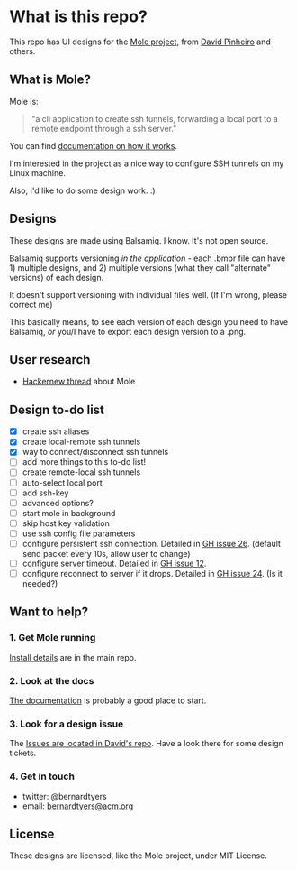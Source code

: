 # What is this repo?
This repo has UI designs for the [Mole project](https://github.com/davrodpin/mole), from [David Pinheiro](https://github.com/davrodpin/) and others.

## What is Mole?

Mole is: <blockquote>"a cli application to create ssh tunnels, forwarding a local port to a remote endpoint through a ssh server."</blockquote>

You can find [documentation on how it works](https://davrodpin.github.io/mole/).

I'm interested in the project as a nice way to configure SSH tunnels on my Linux machine.

Also, I'd like to do some design work. :)

## Designs

These designs are made using Balsamiq. I know. It's not open source.

Balsamiq supports versioning *in the application* - each .bmpr file can have 1) multiple designs, and 2) multiple versions (what they call "alternate" versions) of each design.

It doesn't support versioning with individual files well. (If I'm wrong, please correct me)

This basically means, to see each version of each design you need to have Balsamiq, *or* you/I have to export each design version to a .png.

## User research

- [Hackernew thread](https://news.ycombinator.com/item?id=18236125) about Mole

## Design to-do list

- [x] create ssh aliases
- [x] create local-remote ssh tunnels
- [x] way to connect/disconnect ssh tunnels
- [ ] add more things to this to-do list!
- [ ] create remote-local ssh tunnels
- [ ] auto-select local port
- [ ] add ssh-key
- [ ] advanced options?
- [ ] start mole in background
- [ ] skip host key validation
- [ ] use ssh config file parameters
- [ ] configure persistent ssh connection. Detailed in [GH issue 26](https://github.com/davrodpin/mole/issues/26). (default send packet every 10s, allow user to change)
- [ ] configure server timeout. Detailed in [GH issue 12](https://github.com/davrodpin/mole/issues/12).
- [ ] configure reconnect to server if it drops. Detailed in [GH issue 24](https://github.com/davrodpin/mole/issues/12). (Is it needed?)

## Want to help?

### 1. Get Mole running

[Install details](https://github.com/davrodpin/mole/blob/master/README.md) are in the main repo.

### 2. Look at the docs

[The documentation](https://davrodpin.github.io/mole/) is probably a good place to start.

### 3. Look for a design issue

The [Issues are located in David's repo](https://github.com/davrodpin/mole/issues). Have a look there for some design tickets.

### 4. Get in touch

- twitter: @bernardtyers
- email: bernardtyers@acm.org

## License

These designs are licensed, like the Mole project, under MIT License.
